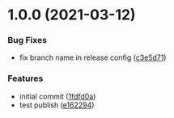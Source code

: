 # 1.0.0 (2021-03-12)


### Bug Fixes

* fix branch name in release config ([c3e5d71](https://github.com/sct/semantic-release-docker-buildx/commit/c3e5d7129e09b41788c5fe429aa41967eaef4078))


### Features

* initial commit ([1fdfd0a](https://github.com/sct/semantic-release-docker-buildx/commit/1fdfd0aacba8ada828177e6c3f1960b78d0ca4cd))
* test publish ([e162294](https://github.com/sct/semantic-release-docker-buildx/commit/e1622941e63d11680558b328f0bb17803c13cbfa))
